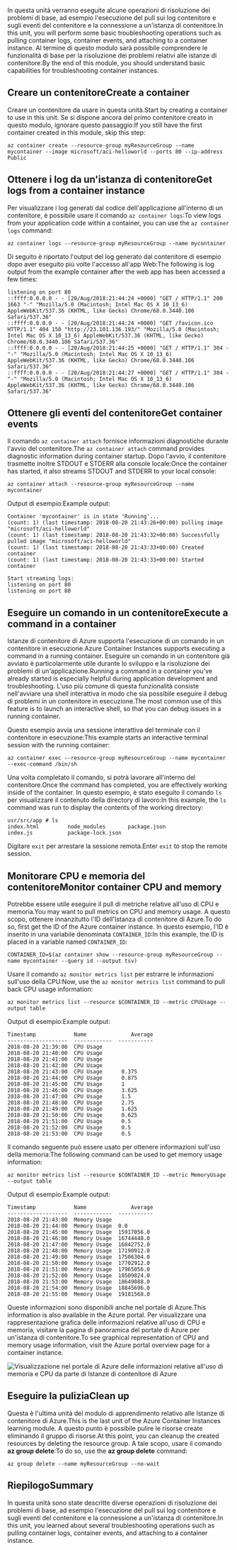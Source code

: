 <span data-ttu-id="99fe4-101">In questa unità verranno eseguite alcune operazioni di risoluzione dei problemi di base, ad esempio l'esecuzione del pull sui log contenitore e sugli eventi del contenitore e la connessione a un'istanza di contenitore.</span><span class="sxs-lookup"><span data-stu-id="99fe4-101">In this unit, you will perform some basic troubleshooting operations such as pulling container logs, container events, and attaching to a container instance.</span></span> <span data-ttu-id="99fe4-102">Al termine di questo modulo sarà possibile comprendere le funzionalità di base per la risoluzione dei problemi relativi alle istanze di contenitore.</span><span class="sxs-lookup"><span data-stu-id="99fe4-102">By the end of this module, you should understand basic capabilities for troubleshooting container instances.</span></span>

## <a name="create-a-container"></a><span data-ttu-id="99fe4-103">Creare un contenitore</span><span class="sxs-lookup"><span data-stu-id="99fe4-103">Create a container</span></span>

<span data-ttu-id="99fe4-104">Creare un contenitore da usare in questa unità.</span><span class="sxs-lookup"><span data-stu-id="99fe4-104">Start by creating a container to use in this unit.</span></span> <span data-ttu-id="99fe4-105">Se si dispone ancora del primo contenitore creato in questo modulo, ignorare questo passaggio:</span><span class="sxs-lookup"><span data-stu-id="99fe4-105">If you still have the first container created in this module, skip this step:</span></span>

```azurecli
az container create --resource-group myResourceGroup --name mycontainer --image microsoft/aci-helloworld --ports 80 --ip-address Public
```

## <a name="get-logs-from-a-container-instance"></a><span data-ttu-id="99fe4-106">Ottenere i log da un'istanza di contenitore</span><span class="sxs-lookup"><span data-stu-id="99fe4-106">Get logs from a container instance</span></span>

<span data-ttu-id="99fe4-107">Per visualizzare i log generati dal codice dell'applicazione all'interno di un contenitore, è possibile usare il comando `az container logs`:</span><span class="sxs-lookup"><span data-stu-id="99fe4-107">To view logs from your application code within a container, you can use the `az container logs` command:</span></span>

```azazurecli
az container logs --resource-group myResourceGroup --name mycontainer
```

<span data-ttu-id="99fe4-108">Di seguito è riportato l'output del log generato dal contenitore di esempio dopo aver eseguito più volte l'accesso all'app Web:</span><span class="sxs-lookup"><span data-stu-id="99fe4-108">The following is log output from the example container after the web app has been accessed a few times:</span></span>

```output
listening on port 80
::ffff:0.0.0.0 - - [20/Aug/2018:21:44:24 +0000] "GET / HTTP/1.1" 200 1663 "-" "Mozilla/5.0 (Macintosh; Intel Mac OS X 10_13_6) AppleWebKit/537.36 (KHTML, like Gecko) Chrome/68.0.3440.106 Safari/537.36"
::ffff:0.0.0.0 - - [20/Aug/2018:21:44:24 +0000] "GET /favicon.ico HTTP/1.1" 404 150 "http://23.101.136.193/" "Mozilla/5.0 (Macintosh; Intel Mac OS X 10_13_6) AppleWebKit/537.36 (KHTML, like Gecko) Chrome/68.0.3440.106 Safari/537.36"
::ffff:0.0.0.0 - - [20/Aug/2018:21:44:25 +0000] "GET / HTTP/1.1" 304 - "-" "Mozilla/5.0 (Macintosh; Intel Mac OS X 10_13_6) AppleWebKit/537.36 (KHTML, like Gecko) Chrome/68.0.3440.106 Safari/537.36"
::ffff:0.0.0.0 - - [20/Aug/2018:21:44:27 +0000] "GET / HTTP/1.1" 304 - "-" "Mozilla/5.0 (Macintosh; Intel Mac OS X 10_13_6) AppleWebKit/537.36 (KHTML, like Gecko) Chrome/68.0.3440.106 Safari/537.36"
```

## <a name="get-container-events"></a><span data-ttu-id="99fe4-109">Ottenere gli eventi del contenitore</span><span class="sxs-lookup"><span data-stu-id="99fe4-109">Get container events</span></span>

<span data-ttu-id="99fe4-110">Il comando `az container attach` fornisce informazioni diagnostiche durante l'avvio del contenitore.</span><span class="sxs-lookup"><span data-stu-id="99fe4-110">The `az container attach` command provides diagnostic information during container startup.</span></span> <span data-ttu-id="99fe4-111">Dopo l'avvio, il contenitore trasmette inoltre STDOUT e STDERR alla console locale:</span><span class="sxs-lookup"><span data-stu-id="99fe4-111">Once the container has started, it also streams STDOUT and STDERR to your local console:</span></span>

```azazurecli
az container attach --resource-group myResourceGroup --name mycontainer
```

<span data-ttu-id="99fe4-112">Output di esempio:</span><span class="sxs-lookup"><span data-stu-id="99fe4-112">Example output:</span></span>


```output
Container 'mycontainer' is in state 'Running'...
(count: 1) (last timestamp: 2018-08-20 21:43:26+00:00) pulling image "microsoft/aci-helloworld"
(count: 1) (last timestamp: 2018-08-20 21:43:32+00:00) Successfully pulled image "microsoft/aci-helloworld"
(count: 1) (last timestamp: 2018-08-20 21:43:33+00:00) Created container
(count: 1) (last timestamp: 2018-08-20 21:43:33+00:00) Started container

Start streaming logs:
listening on port 80
listening on port 80
```

## <a name="execute-a-command-in-a-container"></a><span data-ttu-id="99fe4-113">Eseguire un comando in un contenitore</span><span class="sxs-lookup"><span data-stu-id="99fe4-113">Execute a command in a container</span></span>

<span data-ttu-id="99fe4-114">Istanze di contenitore di Azure supporta l'esecuzione di un comando in un contenitore in esecuzione.</span><span class="sxs-lookup"><span data-stu-id="99fe4-114">Azure Container Instances supports executing a command in a running container.</span></span> <span data-ttu-id="99fe4-115">Eseguire un comando in un contenitore già avviato è particolarmente utile durante lo sviluppo e la risoluzione dei problemi di un'applicazione.</span><span class="sxs-lookup"><span data-stu-id="99fe4-115">Running a command in a container you've already started is especially helpful during application development and troubleshooting.</span></span> <span data-ttu-id="99fe4-116">L'uso più comune di questa funzionalità consiste nell'avviare una shell interattiva in modo che sia possibile eseguire il debug di problemi in un contenitore in esecuzione.</span><span class="sxs-lookup"><span data-stu-id="99fe4-116">The most common use of this feature is to launch an interactive shell, so that you can debug issues in a running container.</span></span>

<span data-ttu-id="99fe4-117">Questo esempio avvia una sessione interattiva del terminale con il contenitore in esecuzione:</span><span class="sxs-lookup"><span data-stu-id="99fe4-117">This example starts an interactive terminal session with the running container:</span></span>

```azurecli
az container exec --resource-group myResourceGroup --name mycontainer --exec-command /bin/sh
```

<span data-ttu-id="99fe4-118">Una volta completato il comando, si potrà lavorare all'interno del contenitore.</span><span class="sxs-lookup"><span data-stu-id="99fe4-118">Once the command has completed, you are effectively working inside of the container.</span></span> <span data-ttu-id="99fe4-119">In questo esempio, è stato eseguito il comando `ls` per visualizzare il contenuto della directory di lavoro:</span><span class="sxs-lookup"><span data-stu-id="99fe4-119">In this example, the `ls` command was run to display the contents of the working directory:</span></span>

```output
usr/src/app # ls
index.html         node_modules       package.json
index.js           package-lock.json
```

<span data-ttu-id="99fe4-120">Digitare `exit` per arrestare la sessione remota.</span><span class="sxs-lookup"><span data-stu-id="99fe4-120">Enter `exit` to stop the remote session.</span></span>

## <a name="monitor-container-cpu-and-memory"></a><span data-ttu-id="99fe4-121">Monitorare CPU e memoria del contenitore</span><span class="sxs-lookup"><span data-stu-id="99fe4-121">Monitor container CPU and memory</span></span>

<span data-ttu-id="99fe4-122">Potrebbe essere utile eseguire il pull di metriche relative all'uso di CPU e memoria.</span><span class="sxs-lookup"><span data-stu-id="99fe4-122">You may want to pull metrics on CPU and memory usage.</span></span> <span data-ttu-id="99fe4-123">A questo scopo, ottenere innanzitutto l'ID dell'Istanza di contenitore di Azure.</span><span class="sxs-lookup"><span data-stu-id="99fe4-123">To do so, first get the ID of the Azure container instance.</span></span> <span data-ttu-id="99fe4-124">In questo esempio, l'ID è inserito in una variabile denominata `CONTAINER_ID`:</span><span class="sxs-lookup"><span data-stu-id="99fe4-124">In this example, the ID is placed in a variable named `CONTAINER_ID`:</span></span>

```azurecli
CONTAINER_ID=$(az container show --resource-group myResourceGroup --name mycontainer --query id --output tsv)
```

<span data-ttu-id="99fe4-125">Usare il comando `az monitor metrics list` per estrarre le informazioni sull'uso della CPU:</span><span class="sxs-lookup"><span data-stu-id="99fe4-125">Now, use the `az monitor metrics list` command to pull back CPU usage information:</span></span>

```azurecli
az monitor metrics list --resource $CONTAINER_ID --metric CPUUsage --output table
```

<span data-ttu-id="99fe4-126">Output di esempio:</span><span class="sxs-lookup"><span data-stu-id="99fe4-126">Example output:</span></span>

```output
Timestamp            Name              Average
-------------------  ------------  -----------
2018-08-20 21:39:00  CPU Usage
2018-08-20 21:40:00  CPU Usage
2018-08-20 21:41:00  CPU Usage
2018-08-20 21:42:00  CPU Usage
2018-08-20 21:43:00  CPU Usage      0.375
2018-08-20 21:44:00  CPU Usage      0.875
2018-08-20 21:45:00  CPU Usage      1
2018-08-20 21:46:00  CPU Usage      3.625
2018-08-20 21:47:00  CPU Usage      1.5
2018-08-20 21:48:00  CPU Usage      2.75
2018-08-20 21:49:00  CPU Usage      1.625
2018-08-20 21:50:00  CPU Usage      0.625
2018-08-20 21:51:00  CPU Usage      0.5
2018-08-20 21:52:00  CPU Usage      0.5
2018-08-20 21:53:00  CPU Usage      0.5
```

<span data-ttu-id="99fe4-127">Il comando seguente può essere usato per ottenere informazioni sull'uso della memoria:</span><span class="sxs-lookup"><span data-stu-id="99fe4-127">The following command can be used to get memory usage information:</span></span>

```azurecli
az monitor metrics list --resource $CONTAINER_ID --metric MemoryUsage --output table
```

<span data-ttu-id="99fe4-128">Output di esempio:</span><span class="sxs-lookup"><span data-stu-id="99fe4-128">Example output:</span></span>

```output
Timestamp            Name              Average
-------------------  ------------  -----------
2018-08-20 21:43:00  Memory Usage
2018-08-20 21:44:00  Memory Usage  0.0
2018-08-20 21:45:00  Memory Usage  15917056.0
2018-08-20 21:46:00  Memory Usage  16744448.0
2018-08-20 21:47:00  Memory Usage  16842752.0
2018-08-20 21:48:00  Memory Usage  17190912.0
2018-08-20 21:49:00  Memory Usage  17506304.0
2018-08-20 21:50:00  Memory Usage  17702912.0
2018-08-20 21:51:00  Memory Usage  17965056.0
2018-08-20 21:52:00  Memory Usage  18509824.0
2018-08-20 21:53:00  Memory Usage  18649088.0
2018-08-20 21:54:00  Memory Usage  18845696.0
2018-08-20 21:55:00  Memory Usage  19181568.0
```

<span data-ttu-id="99fe4-129">Queste informazioni sono disponibili anche nel portale di Azure.</span><span class="sxs-lookup"><span data-stu-id="99fe4-129">This information is also available in the Azure portal.</span></span> <span data-ttu-id="99fe4-130">Per visualizzare una rappresentazione grafica delle informazioni relative all'uso di CPU e memoria, visitare la pagina di panoramica del portale di Azure per un'istanza di contenitore.</span><span class="sxs-lookup"><span data-stu-id="99fe4-130">To see graphical representation of CPU and memory usage information, visit the Azure portal overview page for a container instance.</span></span>

![Visualizzazione nel portale di Azure delle informazioni relative all'uso di memoria e CPU da parte di Istanze di contenitore di Azure](../media-draft/cpu-memory.png)

## <a name="clean-up"></a><span data-ttu-id="99fe4-132">Eseguire la pulizia</span><span class="sxs-lookup"><span data-stu-id="99fe4-132">Clean up</span></span>
<!---TODO: Update for sandbox?--->

<span data-ttu-id="99fe4-133">Questa è l'ultima unità del modulo di apprendimento relativo alle Istanze di contenitore di Azure.</span><span class="sxs-lookup"><span data-stu-id="99fe4-133">This is the last unit of the Azure Container Instances learning module.</span></span> <span data-ttu-id="99fe4-134">A questo punto è possibile pulire le risorse create eliminando il gruppo di risorse.</span><span class="sxs-lookup"><span data-stu-id="99fe4-134">At this point, you can cleanup the created resources by deleting the resource group.</span></span> <span data-ttu-id="99fe4-135">A tale scopo, usare il comando **az group delete**:</span><span class="sxs-lookup"><span data-stu-id="99fe4-135">To do so, use the **az group delete** command:</span></span>

```azurecli
az group delete --name myResourceGroup --no-wait
```

## <a name="summary"></a><span data-ttu-id="99fe4-136">Riepilogo</span><span class="sxs-lookup"><span data-stu-id="99fe4-136">Summary</span></span>

<span data-ttu-id="99fe4-137">In questa unità sono state descritte diverse operazioni di risoluzione dei problemi di base, ad esempio l'esecuzione del pull sui log contenitore e sugli eventi del contenitore e la connessione a un'istanza di contenitore.</span><span class="sxs-lookup"><span data-stu-id="99fe4-137">In this unit, you learned about several troubleshooting operations such as pulling container logs, container events, and attaching to a container instance.</span></span>